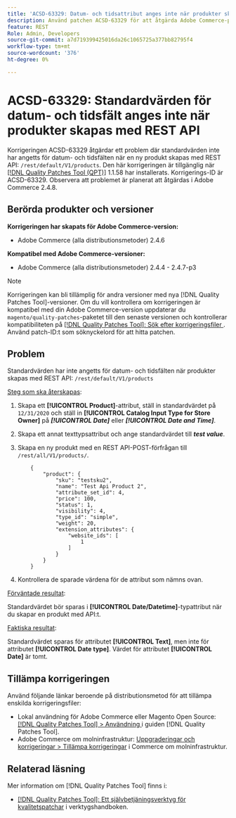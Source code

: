 ```yaml
---
title: 'ACSD-63329: Datum- och tidsattribut anges inte när produkter skapas med REST API'
description: Använd patchen ACSD-63329 för att åtgärda Adobe Commerce-problemet där standardvärden inte har angetts för datum- och tidsfälten när du skapar produkter med REST API.
feature: REST
Role: Admin, Developers
source-git-commit: a7d719399425016da26c1065725a377bb82795f4
workflow-type: tm+mt
source-wordcount: '376'
ht-degree: 0%

---
```



# ACSD-63329: Standardvärden för datum- och tidsfält anges inte när produkter skapas med REST API

Korrigeringen ACSD-63329 åtgärdar ett problem där standardvärden inte har angetts för datum- och tidsfälten när en ny produkt skapas med REST API: `/rest/default/V1/products`. Den här korrigeringen är tillgänglig när [[!DNL Quality Patches Tool (QPT)]](/help/tools/quality-patches-tool/quality-patches-tool-to-self-serve-quality-patches.md) 1.1.58 har installerats. Korrigerings-ID är ACSD-63329. Observera att problemet är planerat att åtgärdas i Adobe Commerce 2.4.8.

## Berörda produkter och versioner

**Korrigeringen har skapats för Adobe Commerce-version:**

* Adobe Commerce (alla distributionsmetoder) 2.4.6

**Kompatibel med Adobe Commerce-versioner:**

* Adobe Commerce (alla distributionsmetoder) 2.4.4 - 2.4.7-p3

>[!NOTE]
>
>Korrigeringen kan bli tillämplig för andra versioner med nya [!DNL Quality Patches Tool]-versioner. Om du vill kontrollera om korrigeringen är kompatibel med din Adobe Commerce-version uppdaterar du `magento/quality-patches`-paketet till den senaste versionen och kontrollerar kompatibiliteten på [[!DNL Quality Patches Tool]: Sök efter korrigeringsfiler ](https://experienceleague.adobe.com/tools/commerce-quality-patches/index.html?lang=sv-SE). Använd patch-ID:t som söknyckelord för att hitta patchen.

## Problem

Standardvärden har inte angetts för datum- och tidsfälten när produkter skapas med REST API: `/rest/default/V1/products`

<u>Steg som ska återskapas</u>:

1. Skapa ett **[!UICONTROL Product]**-attribut, ställ in standardvärdet på `12/31/2020` och ställ in **[!UICONTROL Catalog Input Type for Store Owner]** på ***[!UICONTROL Date]*** eller ***[!UICONTROL Date and Time]***.
1. Skapa ett annat texttypsattribut och ange standardvärdet till ***test value***.
1. Skapa en ny produkt med en REST API-POST-förfrågan till `/rest/all/V1/products/`.

   ```
       {
           "product": {
               "sku": "testsku2",
               "name": "Test Api Product 2",
               "attribute_set_id": 4,
               "price": 100,
               "status": 1,
               "visibility": 4,
               "type_id": "simple",
               "weight": 20,
               "extension_attributes": {
                   "website_ids": [
                       1
                   ]
               }
           }
       }
   ```

1. Kontrollera de sparade värdena för de attribut som nämns ovan.

<u>Förväntade resultat</u>:

Standardvärdet bör sparas i **[!UICONTROL Date/Datetime]**-typattribut när du skapar en produkt med API:t.

<u>Faktiska resultat</u>:

Standardvärdet sparas för attributet **[!UICONTROL Text]**, men inte för attributet **[!UICONTROL Date type]**. Värdet för attributet **[!UICONTROL Date]** är tomt.

## Tillämpa korrigeringen

Använd följande länkar beroende på distributionsmetod för att tillämpa enskilda korrigeringsfiler:

* Lokal användning för Adobe Commerce eller Magento Open Source: [[!DNL Quality Patches Tool] > Användning ](/help/tools/quality-patches-tool/usage.md) i guiden [!DNL Quality Patches Tool].
* Adobe Commerce om molninfrastruktur: [Uppgraderingar och korrigeringar > Tillämpa korrigeringar](https://experienceleague.adobe.com/docs/commerce-cloud-service/user-guide/develop/upgrade/apply-patches.html?lang=sv-SE) i Commerce om molninfrastruktur.

## Relaterad läsning

Mer information om [!DNL Quality Patches Tool] finns i:

* [[!DNL Quality Patches Tool]: Ett självbetjäningsverktyg för kvalitetspatchar](/help/tools/quality-patches-tool/quality-patches-tool-to-self-serve-quality-patches.md) i verktygshandboken.
